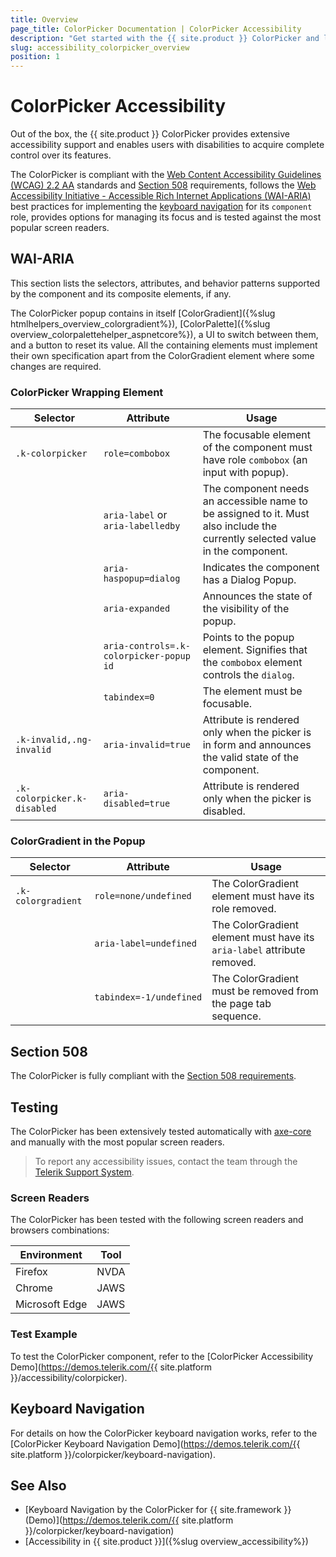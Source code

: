 ```yaml
---
title: Overview
page_title: ColorPicker Documentation | ColorPicker Accessibility
description: "Get started with the {{ site.product }} ColorPicker and learn about its accessibility support for WAI-ARIA, Section 508, and WCAG 2.2."
slug: accessibility_colorpicker_overview
position: 1
---
```


# ColorPicker Accessibility

Out of the box, the {{ site.product }} ColorPicker provides extensive accessibility support and enables users with disabilities to acquire complete control over its features.

The ColorPicker is compliant with the [Web Content Accessibility Guidelines (WCAG) 2.2 AA](https://www.w3.org/TR/WCAG22/) standards and [Section 508](https://www.section508.gov/) requirements, follows the [Web Accessibility Initiative - Accessible Rich Internet Applications (WAI-ARIA)](https://www.w3.org/WAI/ARIA/apg/) best practices for implementing the [keyboard navigation](#keyboard-navigation) for its `component` role, provides options for managing its focus and is tested against the most popular screen readers.

## WAI-ARIA

This section lists the selectors, attributes, and behavior patterns supported by the component and its composite elements, if any.

The ColorPicker popup contains in itself [ColorGradient]({%slug htmlhelpers_overview_colorgradient%}), [ColorPalette]({%slug overview_colorpalettehelper_aspnetcore%}), a UI to switch between them, and a button to reset its value. All the containing elements must implement their own specification apart from the ColorGradient element where some changes are required.

### ColorPicker Wrapping Element

| Selector | Attribute | Usage |
| -------- | --------- | ----- |
| `.k-colorpicker` | `role=combobox` | The focusable element of the component must have role `combobox` (an input with popup). |
|  | `aria-label` or `aria-labelledby` | The component needs an accessible name to be assigned to it. Must also include the currently selected value in the component. |
|  | `aria-haspopup=dialog` | Indicates the component has a Dialog Popup. |
|  | `aria-expanded` | Announces the state of the visibility of the popup. |
|  | `aria-controls=.k-colorpicker-popup id` | Points to the popup element. Signifies that the `combobox` element controls the `dialog`. |
|  | `tabindex=0` | The element must be focusable. |
| `.k-invalid,.ng-invalid` | `aria-invalid=true` | Attribute is rendered only when the picker is in form and announces the valid state of the component. |
| `.k-colorpicker.k-disabled` | `aria-disabled=true` | Attribute is rendered only when the picker is disabled. |

### ColorGradient in the Popup

| Selector | Attribute | Usage |
| -------- | --------- | ----- |
| `.k-colorgradient` | `role=none/undefined` | The ColorGradient element must have its role removed. |
|  | `aria-label=undefined` | The ColorGradient element must have its `aria-label` attribute removed. |
|  | `tabindex=-1/undefined` | The ColorGradient must be removed from the page tab sequence. |

## Section 508

The ColorPicker is fully compliant with the [Section 508 requirements](https://www.section508.gov/).

## Testing

The ColorPicker has been extensively tested automatically with [axe-core](https://github.com/dequelabs/axe-core) and manually with the most popular screen readers.

> To report any accessibility issues, contact the team through the [Telerik Support System](https://www.telerik.com/account/support-center).

### Screen Readers

The ColorPicker has been tested with the following screen readers and browsers combinations:

| Environment | Tool |
| ----------- | ---- |
| Firefox | NVDA |
| Chrome | JAWS |
| Microsoft Edge | JAWS |

### Test Example

To test the ColorPicker component, refer to the [ColorPicker Accessibility Demo](https://demos.telerik.com/{{ site.platform }}/accessibility/colorpicker).

## Keyboard Navigation

For details on how the ColorPicker keyboard navigation works, refer to the [ColorPicker Keyboard Navigation Demo](https://demos.telerik.com/{{ site.platform }}/colorpicker/keyboard-navigation).

## See Also

* [Keyboard Navigation by the ColorPicker for {{ site.framework }} (Demo)](https://demos.telerik.com/{{ site.platform }}/colorpicker/keyboard-navigation)
* [Accessibility in {{ site.product }}]({%slug overview_accessibility%})